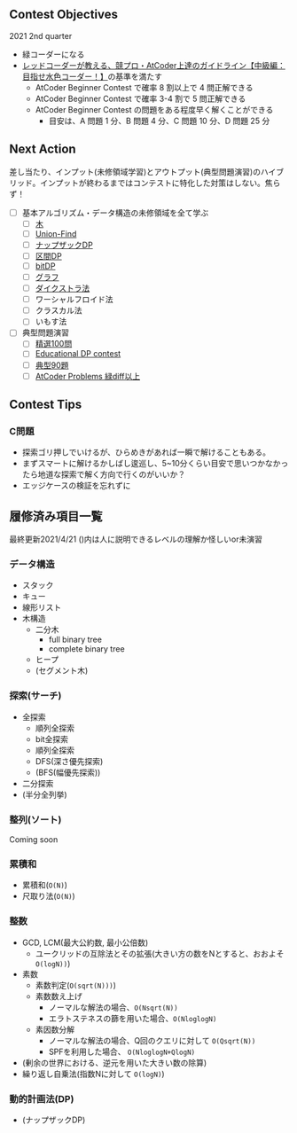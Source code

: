 ## Contest Objectives
2021 2nd quarter
- 緑コーダーになる
- [レッドコーダーが教える、競プロ・AtCoder上達のガイドライン【中級編：目指せ水色コーダー！】](https://qiita.com/e869120/items/eb50fdaece12be418faa#2-1-%E6%B0%B4%E8%89%B2%E3%82%B3%E3%83%BC%E3%83%80%E3%83%BC%E3%81%A7%E8%A6%81%E6%B1%82%E3%81%95%E3%82%8C%E3%82%8B-4-%E3%81%A4%E3%81%AE%E3%81%93%E3%81%A8)の基準を満たす
  - AtCoder Beginner Contest で確率 8 割以上で 4 問正解できる
  - AtCoder Beginner Contest で確率 3-4 割で 5 問正解できる
  - AtCoder Beginner Contest の問題をある程度早く解くことができる
    - 目安は、A 問題 1 分、B 問題 4 分、C 問題 10 分、D 問題 25 分
## Next Action
差し当たり、インプット(未修領域学習)とアウトプット(典型問題演習)のハイブリッド。インプットが終わるまではコンテストに特化した対策はしない。焦らず！
- [ ] 基本アルゴリズム・データ構造の未修領域を全て学ぶ
  - [ ] [木](https://www.cqpub.co.jp/hanbai/books/18/18781/18781_9syo.pdf)
  - [ ] [Union-Find](https://qiita.com/ofutonfuton/items/c17dfd33fc542c222396)
  - [ ] [ナップザックDP](https://qiita.com/drken/items/a5e6fe22863b7992efdb)
  - [ ] [区間DP](http://kutimoti.hatenablog.com/entry/2018/03/10/220819)
  - [ ] [bitDP](https://qiita.com/drken/items/7c6ff2aa4d8fce1c9361#11-bit-dp)
  - [ ] [グラフ](https://qiita.com/maskot1977/items/e1819b7a1053eb9f7d61)
  - [ ] [ダイクストラ法](https://qiita.com/ageprocpp/items/cdf67e828e1b09316f6e)
  - [ ] ワーシャルフロイド法
  - [ ] クラスカル法
  - [ ] いもす法
- [ ] 典型問題演習
  - [ ] [精選100問](https://qiita.com/e869120/items/eb50fdaece12be418faa#2-3-%E5%88%86%E9%87%8E%E5%88%A5%E5%88%9D%E4%B8%AD%E7%B4%9A%E8%80%85%E3%81%8C%E8%A7%A3%E3%81%8F%E3%81%B9%E3%81%8D%E9%81%8E%E5%8E%BB%E5%95%8F%E7%B2%BE%E9%81%B8-100-%E5%95%8F)
  - [ ] [Educational DP contest](https://qiita.com/drken/items/03c7db44ccd27820ea0d)
  - [ ] [典型90題](https://github.com/E869120/kyopro_educational_90)
  - [ ] [AtCoder Problems 緑diff以上](https://kenkoooo.com/atcoder/#/table/bokusunny)

## Contest Tips
### C問題
- 探索ゴリ押しでいけるが、ひらめきがあれば一瞬で解けることもある。
- まずスマートに解けるかしばし逡巡し、5~10分くらい目安で思いつかなかったら地道な探索で解く方向で行くのがいいか？
- エッジケースの検証を忘れずに

## 履修済み項目一覧
最終更新2021/4/21
()内は人に説明できるレベルの理解か怪しいor未演習

### データ構造
- スタック
- キュー
- 線形リスト
- 木構造
  - 二分木
    - full binary tree
    - complete binary tree
  - ヒープ
  - (セグメント木)
  <!-- - Union-Find木
  - Binary indexed tree -->
<!-- - (グラフ) -->
  <!-- - (ダイクストラ法)
  - (ワーシャルフロイド法)
  - (クラスカル法) -->
<!-- - (Union-Find) -->

### 探索(サーチ)
- 全探索
  - 順列全探索
  - bit全探索
  - 順列全探索
  - DFS(深さ優先探索)
  - (BFS(幅優先探索))
- 二分探索
- (半分全列挙)

### 整列(ソート)
Coming soon

### 累積和
- 累積和(`O(N)`)
- 尺取り法(`O(N)`)
<!-- - (いもす法) -->

### 整数
- GCD, LCM(最大公約数, 最小公倍数)
  - ユークリッドの互除法とその拡張(大きい方の数をNとすると、おおよそ `O(logN))`)
- 素数
  - 素数判定(`O(sqrt(N)))`)
  - 素数数え上げ
    - ノーマルな解法の場合、`O(Nsqrt(N))`
    - エラトステネスの篩を用いた場合、`O(NloglogN)`
  - 素因数分解
    - ノーマルな解法の場合、Q回のクエリに対して `O(Qsqrt(N))`
    - SPFを利用した場合、 `O(NloglogN+QlogN)`
- (剰余の世界における、逆元を用いた大きい数の除算)
- 繰り返し自乗法(指数Nに対して `O(logN)`)

### 動的計画法(DP)
- (ナップザックDP)
<!-- - (区間DP)
- (bit DP) -->
